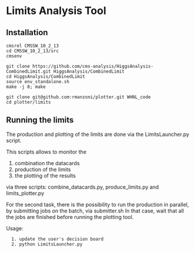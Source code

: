# Limits Analysis Tool

## Installation
```
cmsrel CMSSW_10_2_13
cd CMSSW_10_2_13/src
cmsenv
```
```
git clone https://github.com/cms-analysis/HiggsAnalysis-CombinedLimit.git HiggsAnalysis/CombinedLimit
cd HiggsAnalysis/CombinedLimit
source env_standalone.sh 
make -j 8; make 
```

```
git clone git@github.com:rmanzoni/plotter.git WHNL_code
cd plotter/limits
```

## Running the limits
The production and plotting of the limits are done via the LimitsLauncher.py script.

This scripts allows to monitor the  
  1. combination the datacards
  2. production of the limits
  3. the plotting of the results

via three scripts: combine_datacards.py, produce_limits.py and limits_plotter.py

For the second task, there is the possibility to run the production in parallel, by submitting jobs on the batch, via submitter.sh
In that case, wait that all the jobs are finished before running the plotting tool.

Usage:
```
  1. update the user's decision board
  2. python LimitsLauncher.py
```


